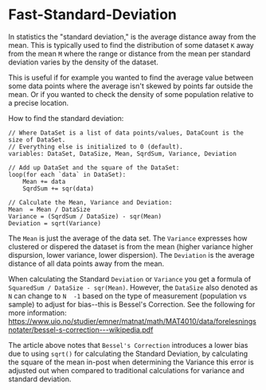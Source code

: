 # Fast-Standard-Deviation
In statistics the "standard deviation," is the average distance away from the mean. This is typically used to find the distribution of some dataset `K` away from the mean `M` where the range or distance from the mean per standard deviation varies by the density of the dataset.

This is useful if for example you wanted to find the average value between some data points where the average isn't skewed by points far outside the mean. Or if you wanted to check the density of some population relative to a precise location.

How to find the standard deviation:
```
// Where DataSet is a list of data points/values, DataCount is the size of DataSet.
// Everything else is initialized to 0 (default).
variables: DataSet, DataSize, Mean, SqrdSum, Variance, Deviation

// Add up DataSet and the square of the DataSet:
loop(for each `data` in DataSet):
    Mean += data
    SqrdSum += sqr(data)

// Calculate the Mean, Variance and Deviation:
Mean  = Mean / DataSize
Variance = (SqrdSum / DataSize) - sqr(Mean)
Deviation = sqrt(Variance)
```
The `Mean` is just the average of the data set. The `Variance` expresses how clustered or dispered the dataset is from the mean (higher variance higher dispursion, lower variance, lower dispersion). The `Deviation` is the average distance of all data points away from the mean.

When calculating the Standard `Deviation` or `Variance` you get a formula of `SquaredSum / DataSize - sqr(Mean)`. However, the `DataSize` also denoted as `N` can change to `N  -1` based on the type of measurement (population vs sample) to adjust for bias--this is Bessel's Correction. See the following for more information: https://www.uio.no/studier/emner/matnat/math/MAT4010/data/forelesningsnotater/bessel-s-correction---wikipedia.pdf

The article above notes that `Bessel's Correction` introduces a lower bias due to using `sqrt()` for calculating the Standard Deviation, by calculating the square of the mean in-post when determining the Variance this error is adjusted out when compared to traditional calculations for variance and standard deviation.
